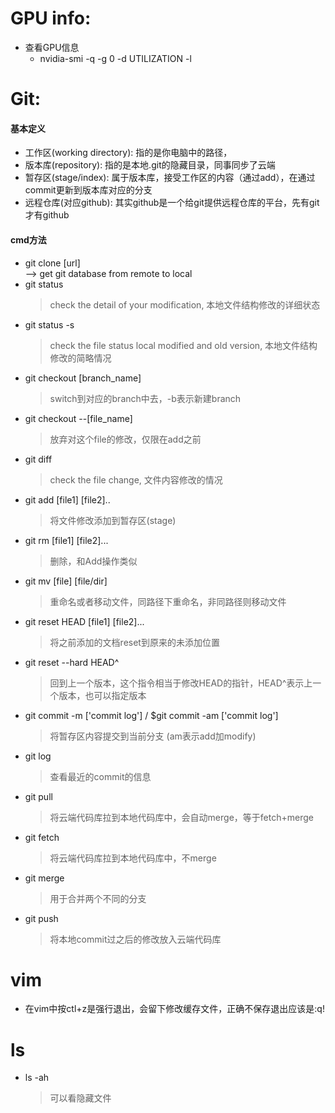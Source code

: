 # GPU info: 
* 查看GPU信息
	* nvidia-smi -q -g 0 -d UTILIZATION -l


# Git:
#### 基本定义
* 工作区(working directory): 指的是你电脑中的路径，
* 版本库(repository): 指的是本地.git的隐藏目录，同事同步了云端
* 暂存区(stage/index): 属于版本库，接受工作区的内容（通过add），在通过commit更新到版本库对应的分支
* 远程仓库(对应github): 其实github是一个给git提供远程仓库的平台，先有git才有github	
#### cmd方法
* git clone [url] 	
	--> get git database from remote to local
* git status
	> check the detail of your modification, 本地文件结构修改的详细状态
* git status -s 		
	> check the file status local modified and old version, 本地文件结构修改的简略情况
* git checkout [branch_name]
	> switch到对应的branch中去，-b表示新建branch
* git checkout --[file_name]
	> 放弃对这个file的修改，仅限在add之前
* git diff
	> check the file change, 文件内容修改的情况
* git add [file1] [file2]..
	> 将文件修改添加到暂存区(stage)
* git rm [file1] [file2]...
	> 删除，和Add操作类似
* git mv [file] [file/dir]
	> 重命名或者移动文件，同路径下重命名，非同路径则移动文件 
* git reset HEAD [file1] [file2]...
	> 将之前添加的文档reset到原来的未添加位置
* git reset --hard HEAD^
	> 回到上一个版本，这个指令相当于修改HEAD的指针，HEAD^表示上一个版本，也可以指定版本
* git commit -m ['commit log']	/ $git commit -am ['commit log']
	> 将暂存区内容提交到当前分支 (am表示add加modify)
* git log
	> 查看最近的commit的信息	
* git pull
	> 将云端代码库拉到本地代码库中，会自动merge，等于fetch+merge
* git fetch
	> 将云端代码库拉到本地代码库中，不merge
* git merge
	> 用于合并两个不同的分支
* git push 
	> 将本地commit过之后的修改放入云端代码库

# vim
* 在vim中按ctl+z是强行退出，会留下修改缓存文件，正确不保存退出应该是:q!



# ls
* ls -ah
	> 可以看隐藏文件


